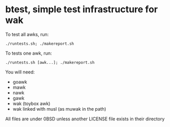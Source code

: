# btest, simple test infrastructure for wak

To test all awks, run:

`./runtests.sh; ./makereport.sh`

To tests one awk, run:

`./runtests.sh [awk...]; ./makereport.sh`

You will need:

* goawk
* mawk
* nawk
* gawk
* wak (toybox awk)
* wak linked with musl (as muwak in the path)

All files are under 0BSD unless another LICENSE file exists in their directory
